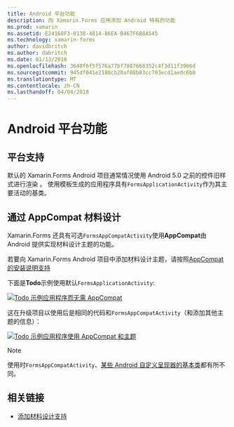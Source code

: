 ```yaml
---
title: Android 平台功能
description: 向 Xamarin.Forms 应用添加 Android 特有的功能
ms.prod: xamarin
ms.assetid: E24168F3-0138-4814-86EA-B467F6B8A545
ms.technology: xamarin-forms
author: davidbritch
ms.author: dabritch
ms.date: 01/13/2016
ms.openlocfilehash: 3648f6f5f576a77bf7887668352c4f3d11f3906d
ms.sourcegitcommit: 945df041e2180cb20af08b83cc703ecd1aedc6b0
ms.translationtype: MT
ms.contentlocale: zh-CN
ms.lasthandoff: 04/04/2018
---
```

# <a name="android-platform-features"></a>Android 平台功能

## <a name="platform-support"></a>平台支持

默认的 Xamarin.Forms Android 项目通常情况使用 Android 5.0 之前的控件旧样式进行渲染
。 使用模板生成的应用程序具有`FormsApplicationActivity`作为其主要活动的基类。

## <a name="material-design-via-appcompat"></a>通过 AppCompat 材料设计

Xamarin.Forms 还具有可选`FormsAppCompatActivity`使用**AppCompat**由 Android 提供实现材料设计主题的功能。

若要向 Xamarin.Forms Android 项目中添加材料设计主题，请按照[AppCompat 的安装说明支持](appcompat.md)

下面是**Todo**示例使用默认`FormsApplicationActivity`:

[![](images/before-appcompat-sml.png "Todo 示例应用程序而无需 AppCompat")](images/before-appcompat.png#lightbox "没有 AppCompat Todo 示例应用程序")

这在升级项目以使用后是相同的代码和`FormsAppCompatActivity`（和添加其他主题的信息）：

[![](images/post-appcompat-sml.png "Todo 示例应用程序使用 AppCompat 和主题")](images/post-appcompat.png#lightbox "Todo 示例应用程序使用 AppCompat 和主题")

> [!NOTE]
> 使用时`FormsAppCompatActivity`、[某些 Android 自定义呈现器的基本类](~/xamarin-forms/app-fundamentals/custom-renderer/renderers.md)都有所不同。


## <a name="related-links"></a>相关链接

- [添加材料设计支持](appcompat.md)
